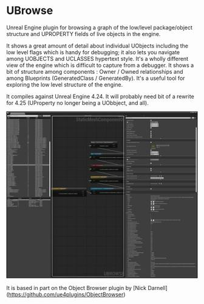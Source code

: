# UBrowse

Unreal Engine plugin for browsing a graph of the low/level package/object structure and UPROPERTY fields of live objects in the engine.

It shows a great amount of detail about individual UObjects including the low level flags which is handy for debugging; it also lets you navigate among UOBJECTS and UCLASSES hypertext style. It's a wholly different view of the engine which is difficult to capture from a debugger. It shows a bit of structure among components : Owner / Owned relationships and among Blueprints (GeneratedClass / GeneratedBy).
It's a useful tool for exploring the low level structure of the engine.

It compiles against Unreal Engine 4.24. It will probably need bit of a rewrite for 4.25 (UProperty no longer being a UObbject, and all).


![Screenshot](Docs/UBROWSE2.png)

It is based in part on the Object Browser plugin by [Nick Darnell] (https://github.com/ue4plugins/ObjectBrowser)
